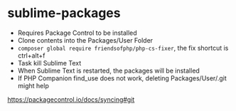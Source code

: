 # sublime-packages

- Requires Package Control to be installed
- Clone contents into the Packages/User Folder
- `composer global require friendsofphp/php-cs-fixer`, the fix shortcut is ctrl+alt+f
- Task kill Sublime Text
- When Sublime Text is restarted, the packages will be installed
- If PHP Companion find_use does not work, deleting Packages/User/.git might help

https://packagecontrol.io/docs/syncing#git
